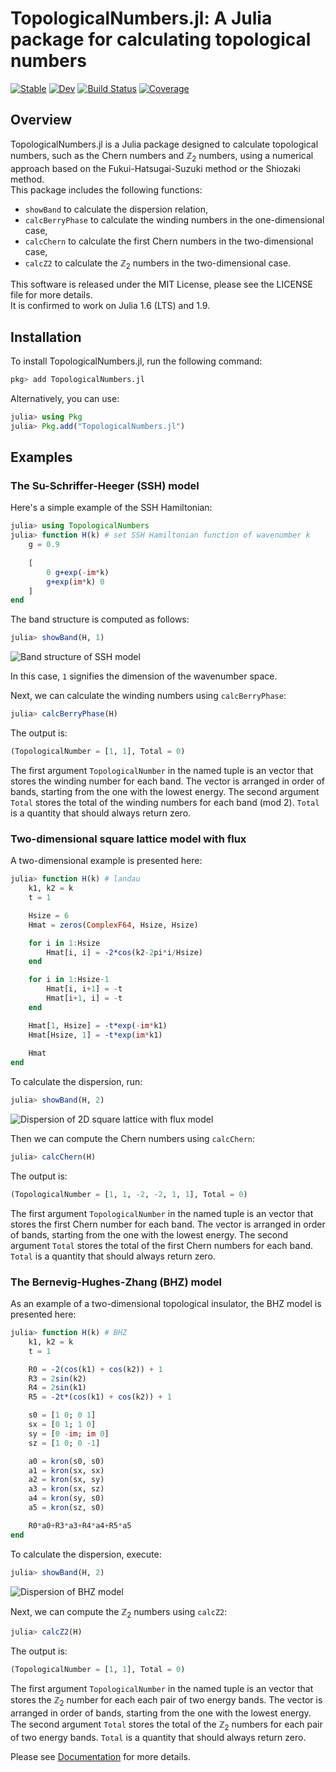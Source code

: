 # TopologicalNumbers.jl: A Julia package for calculating topological numbers

[![Stable](https://img.shields.io/badge/docs-stable-blue.svg)](https://KskAdch.github.io/TopologicalNumbers.jl/stable/)
[![Dev](https://img.shields.io/badge/docs-dev-blue.svg)](https://KskAdch.github.io/TopologicalNumbers.jl/dev/)
[![Build Status](https://github.com/KskAdch/TopologicalNumbers.jl/actions/workflows/CI.yml/badge.svg?branch=main)](https://github.com/KskAdch/TopologicalNumbers.jl/actions/workflows/CI.yml?query=branch%3Amain)
[![Coverage](https://codecov.io/gh/KskAdch/TopologicalNumbers.jl/branch/main/graph/badge.svg)](https://codecov.io/gh/KskAdch/TopologicalNumbers.jl)

## Overview

TopologicalNumbers.jl is a Julia package designed to calculate topological numbers, such as the Chern numbers and $\mathbb{Z}_2$ numbers, 
using a numerical approach based on the Fukui-Hatsugai-Suzuki method or the Shiozaki method.  
This package includes the following functions:

- `showBand` to calculate the dispersion relation,
- `calcBerryPhase` to calculate the winding numbers in the one-dimensional case,
- `calcChern` to calculate the first Chern numbers in the two-dimensional case,
- `calcZ2` to calculate the $\mathbb{Z}_2$ numbers in the two-dimensional case.


This software is released under the MIT License, please see the LICENSE file for more details.  
It is confirmed to work on Julia 1.6 (LTS) and 1.9.


## Installation

To install TopologicalNumbers.jl, run the following command:

```julia
pkg> add TopologicalNumbers.jl
```

Alternatively, you can use:

```julia
julia> using Pkg
julia> Pkg.add("TopologicalNumbers.jl")
```



## Examples

### The Su-Schriffer-Heeger (SSH) model

Here's a simple example of the SSH Hamiltonian:

```julia
julia> using TopologicalNumbers
julia> function H(k) # set SSH Hamiltonian function of wavenumber k
    g = 0.9
    
    [
        0 g+exp(-im*k)
        g+exp(im*k) 0
    ]
end
```

The band structure is computed as follows:

```julia
julia> showBand(H, 1)
```

![Band structure of SSH model](https://github.com/KskAdch/TopologicalNumbers.jl/assets/139373570/ec08e558-3b0c-4ab0-9c4f-99b977b20142)

In this case, `1` signifies the dimension of the wavenumber space.

Next, we can calculate the winding numbers using `calcBerryPhase`:

```julia
julia> calcBerryPhase(H)
```

The output is:

```julia
(TopologicalNumber = [1, 1], Total = 0)
```

The first argument `TopologicalNumber` in the named tuple is an vector that stores the winding number for each band. 
The vector is arranged in order of bands, starting from the one with the lowest energy.
The second argument `Total` stores the total of the winding numbers for each band (mod 2).
`Total` is a quantity that should always return zero.


### Two-dimensional square lattice model with flux

A two-dimensional example is presented here:

```julia
julia> function H(k) # landau
    k1, k2 = k
    t = 1

    Hsize = 6
    Hmat = zeros(ComplexF64, Hsize, Hsize)

    for i in 1:Hsize
        Hmat[i, i] = -2*cos(k2-2pi*i/Hsize)
    end

    for i in 1:Hsize-1
        Hmat[i, i+1] = -t
        Hmat[i+1, i] = -t
    end

    Hmat[1, Hsize] = -t*exp(-im*k1)
    Hmat[Hsize, 1] = -t*exp(im*k1)
    
    Hmat
end
```

To calculate the dispersion, run:

```julia
julia> showBand(H, 2)
```

![Dispersion of 2D square lattice with flux model](https://github.com/KskAdch/TopologicalNumbers.jl/assets/139373570/abf47c01-94f3-4c66-8b54-bb243ce48b5f)


Then we can compute the Chern numbers using `calcChern`:

```julia
julia> calcChern(H)
```

The output is:

```julia
(TopologicalNumber = [1, 1, -2, -2, 1, 1], Total = 0)
```

The first argument `TopologicalNumber` in the named tuple is an vector that stores the first Chern number for each band. 
The vector is arranged in order of bands, starting from the one with the lowest energy.
The second argument `Total` stores the total of the first Chern numbers for each band.
`Total` is a quantity that should always return zero.




### The Bernevig-Hughes-Zhang (BHZ) model

As an example of a two-dimensional topological insulator, the BHZ model is presented here:

```julia
julia> function H(k) # BHZ
    k1, k2 = k
    t = 1

    R0 = -2(cos(k1) + cos(k2)) + 1
    R3 = 2sin(k2)
    R4 = 2sin(k1)
    R5 = -2t*(cos(k1) + cos(k2)) + 1

    s0 = [1 0; 0 1]
    sx = [0 1; 1 0]
    sy = [0 -im; im 0]
    sz = [1 0; 0 -1]

    a0 = kron(s0, s0)
    a1 = kron(sx, sx)
    a2 = kron(sx, sy)
    a3 = kron(sx, sz)
    a4 = kron(sy, s0)
    a5 = kron(sz, s0)

    R0*a0+R3*a3+R4*a4+R5*a5
end
```

To calculate the dispersion, execute:

```julia
julia> showBand(H, 2)
```

![Dispersion of BHZ model](https://github.com/KskAdch/TopologicalNumbers.jl/assets/139110206/7a7b67a3-7efc-44e6-8e28-bb607e17f7f5)


Next, we can compute the $\mathbb{Z}_2$ numbers using `calcZ2`:

```julia
julia> calcZ2(H)
```

The output is:

```julia
(TopologicalNumber = [1, 1], Total = 0)
```

The first argument `TopologicalNumber` in the named tuple is an vector that stores the $\mathbb{Z}_2$ number for each each pair of two energy bands. 
The vector is arranged in order of bands, starting from the one with the lowest energy.
The second argument `Total` stores the total of the $\mathbb{Z}_2$ numbers for each pair of two energy bands.
`Total` is a quantity that should always return zero.


Please see [Documentation](https://kskadch.github.io/TopologicalNumbers.jl/dev/) for more details.
